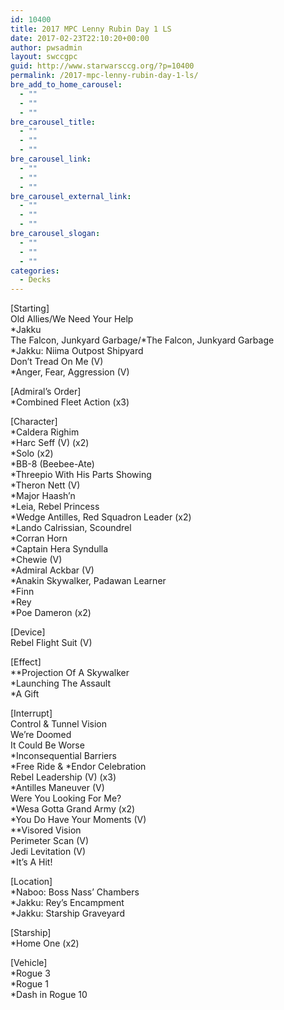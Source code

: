 ```yaml
---
id: 10400
title: 2017 MPC Lenny Rubin Day 1 LS
date: 2017-02-23T22:10:20+00:00
author: pwsadmin
layout: swccgpc
guid: http://www.starwarsccg.org/?p=10400
permalink: /2017-mpc-lenny-rubin-day-1-ls/
bre_add_to_home_carousel:
  - ""
  - ""
  - ""
bre_carousel_title:
  - ""
  - ""
  - ""
bre_carousel_link:
  - ""
  - ""
  - ""
bre_carousel_external_link:
  - ""
  - ""
  - ""
bre_carousel_slogan:
  - ""
  - ""
  - ""
categories:
  - Decks
---
```

[Starting]  
Old Allies/We Need Your Help  
*Jakku  
The Falcon, Junkyard Garbage/*The Falcon, Junkyard Garbage  
*Jakku: Niima Outpost Shipyard  
Don&#8217;t Tread On Me (V)  
*Anger, Fear, Aggression (V)

[Admiral&#8217;s Order]  
*Combined Fleet Action (x3)

[Character]  
*Caldera Righim  
*Harc Seff (V) (x2)  
*Solo (x2)  
*BB-8 (Beebee-Ate)  
*Threepio With His Parts Showing  
*Theron Nett (V)  
*Major Haash&#8217;n  
*Leia, Rebel Princess  
*Wedge Antilles, Red Squadron Leader (x2)  
*Lando Calrissian, Scoundrel  
*Corran Horn  
*Captain Hera Syndulla  
*Chewie (V)  
*Admiral Ackbar (V)  
*Anakin Skywalker, Padawan Learner  
*Finn  
*Rey  
*Poe Dameron (x2)

[Device]  
Rebel Flight Suit (V)

[Effect]  
**Projection Of A Skywalker  
*Launching The Assault  
*A Gift

[Interrupt]  
Control & Tunnel Vision  
We&#8217;re Doomed  
It Could Be Worse  
*Inconsequential Barriers  
\*Free Ride & \*Endor Celebration  
Rebel Leadership (V) (x3)  
*Antilles Maneuver (V)  
Were You Looking For Me?  
*Wesa Gotta Grand Army (x2)  
*You Do Have Your Moments (V)  
**Visored Vision  
Perimeter Scan (V)  
Jedi Levitation (V)  
*It&#8217;s A Hit!

[Location]  
*Naboo: Boss Nass&#8217; Chambers  
*Jakku: Rey&#8217;s Encampment  
*Jakku: Starship Graveyard

[Starship]  
*Home One (x2)

[Vehicle]  
*Rogue 3  
*Rogue 1  
*Dash in Rogue 10